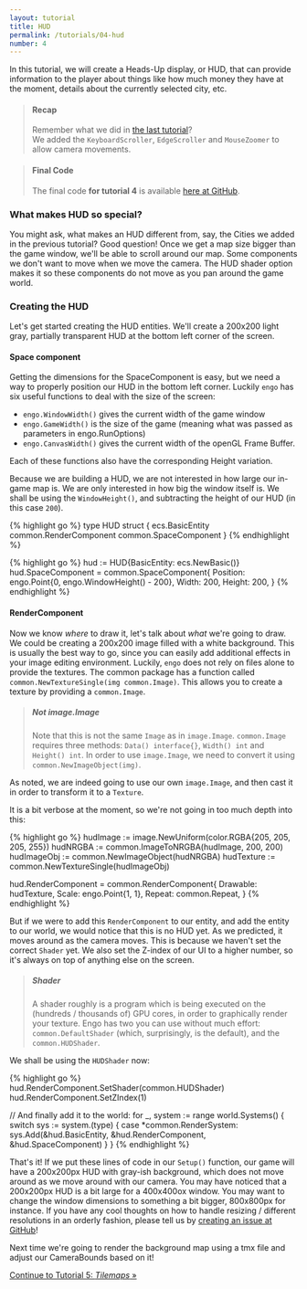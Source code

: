 ```yaml
---
layout: tutorial
title: HUD
permalink: /tutorials/04-hud
number: 4
---
```


In this tutorial, we will create a Heads-Up display, or HUD, that can provide
information to the player about things like how much money they have at the
moment, details about the currently selected city, etc.

> #### Recap
> Remember what we did in [the last tutorial](/tutorials/03-camera-movement)? <br>
> We added the `KeyboardScroller`, `EdgeScroller` and `MouseZoomer` to allow camera movements.  

> #### Final Code
> The final code **for tutorial 4** is available
> [here at GitHub](https://github.com/EngoEngine/TrafficManager/tree/04-hud).

### What makes HUD so special?

You might ask, what makes an HUD different from, say, the Cities we added in the
previous tutorial? Good question! Once we get a map size bigger than the game
window, we'll be able to scroll around our map. Some components we don't want to
move when we move the camera. The HUD shader option makes it so these components
do not move as you pan around the game world.

### Creating the HUD

Let's get started creating the HUD entities. We'll create a 200x200 light gray,
partially transparent HUD at the bottom left corner of the screen.

#### Space component

Getting the dimensions for the SpaceComponent is easy, but we need a way to
properly position our HUD in the bottom left corner. Luckily `engo` has six useful
functions to deal with the size of the screen:

* `engo.WindowWidth()` gives the current width of the game window
* `engo.GameWidth()` is the size of the game (meaning what was passed as
  parameters in engo.RunOptions)
* `engo.CanvasWidth()` gives the current width of the openGL Frame Buffer.

Each of these functions also have the corresponding Height variation.

Because we are building a HUD, we are not interested in how large our in-game
map is. We are only interested in how big the window itself is. We shall be
using the `WindowHeight()`, and subtracting the height of our HUD (in this case
`200`).

{% highlight go %}
type HUD struct {
	ecs.BasicEntity
	common.RenderComponent
	common.SpaceComponent
}
{% endhighlight %}

{% highlight go %}
hud := HUD{BasicEntity: ecs.NewBasic()}
hud.SpaceComponent = common.SpaceComponent{
      Position: engo.Point{0, engo.WindowHeight() - 200},
      Width:    200,
      Height:   200,
}
{% endhighlight %}

#### RenderComponent

Now we know *where* to draw it, let's talk about *what* we're going to draw. We
could be creating a 200x200 image filled with a white background. This is
usually the best way to go, since you can easily add additional effects in your
image editing environment. Luckily, `engo` does not rely on files alone to
provide the textures. The common package has a function called
`common.NewTextureSingle(img common.Image)`. This allows you to create a texture
by providing a `common.Image`.

> ##### Not image.Image
> Note that this is not the same `Image` as in `image.Image`. `common.Image`
> requires three methods: `Data() interface{}`, `Width() int` and
> `Height() int`. In order to use `image.Image`, we need to convert it using
> `common.NewImageObject(img)`.

As noted, we are indeed going to use our own `image.Image`, and then cast it in
order to transform it to a `Texture`.

It is a bit verbose at the moment, so we're not going in too much depth into this:

{% highlight go %}
hudImage := image.NewUniform(color.RGBA{205, 205, 205, 255})
hudNRGBA := common.ImageToNRGBA(hudImage, 200, 200)
hudImageObj := common.NewImageObject(hudNRGBA)
hudTexture := common.NewTextureSingle(hudImageObj)

hud.RenderComponent = common.RenderComponent{
  Drawable: hudTexture,
  Scale:    engo.Point{1, 1},
  Repeat:   common.Repeat,
}
{% endhighlight %}

But if we were to add this `RenderComponent` to our entity, and add the entity to our world, we would notice that this
is no HUD yet. As we predicted, it moves around as the camera moves. This is because we haven't set the correct
`Shader` yet. We also set the Z-index of our UI to a higher number, so it's
always on top of anything else on the screen.

> ##### Shader
> A shader roughly is a program which is being executed on the (hundreds /
> thousands of) GPU cores, in order to graphically render your texture. Engo
> has two you can use without much effort: `common.DefaultShader` (which,
> surprisingly, is the default), and the `common.HUDShader`.

We shall be using the `HUDShader` now:

{% highlight go %}
hud.RenderComponent.SetShader(common.HUDShader)
hud.RenderComponent.SetZIndex(1)

// And finally add it to the world:
for _, system := range world.Systems() {
  switch sys := system.(type) {
    case *common.RenderSystem:
      sys.Add(&hud.BasicEntity, &hud.RenderComponent, &hud.SpaceComponent)
  }
}
{% endhighlight %}

That's it! If we put these lines of code in our `Setup()` function, our game
will have a 200x200px HUD with gray-ish background, which does not move around
as we move around with our camera. You may have noticed that a 200x200px HUD is
a bit large for a 400x400ox window. You may want to change the window dimensions
to something a bit bigger, 800x800px for instance. If you have any cool thoughts
on how to handle resizing / different resolutions in an orderly fashion, please
tell us by [creating an issue at GitHub](https://github.com/EngoEngine/engo/issues/new)!

Next time we're going to render the background map using a tmx file and adjust
our CameraBounds based on it!

<div class="button-group stacked">
<a class="button" href="/tutorials/05-tilemaps">Continue to Tutorial 5: <i>Tilemaps</i> &raquo;</a>
</div>

